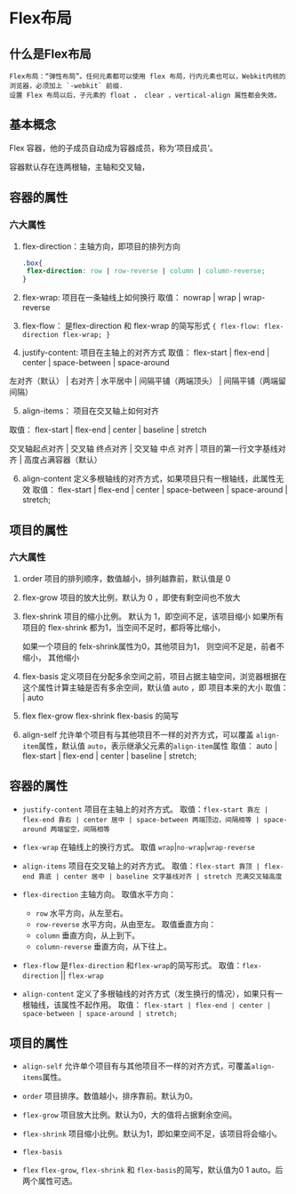 # Flex布局

## 什么是Flex布局

	Flex布局：“弹性布局”。任何元素都可以使用 flex 布局，行内元素也可以，Webkit内核的浏览器，必须加上 `-webkit` 前缀.
	设置 Flex 布局以后，子元素的 float ， clear ，vertical-align 属性都会失效。

## 基本概念

Flex 容器，他的子成员自动成为容器成员，称为‘项目成员’。

容器默认存在连两根轴，主轴和交叉轴，

## 容器的属性

### 六大属性

1. flex-direction：主轴方向，即项目的排列方向

   ```css
   .box{
   	flex-direction: row | row-reverse | column | column-reverse;
   }
   ```

2. flex-wrap: 项目在一条轴线上如何换行
   取值： nowrap | wrap | wrap-reverse

3. flex-flow： 是flex-direction 和 flex-wrap 的简写形式
   `{ flex-flow: flex-direction flex-wrap; }`

4. justify-content: 项目在主轴上的对齐方式
   取值： flex-start | flex-end | center | space-between | space-around

  左对齐（默认） | 右对齐 | 水平居中 |  间隔平铺（两端顶头） | 间隔平铺（两端留间隔）

5. align-items： 项目在交叉轴上如何对齐

  取值： flex-start | flex-end | center | baseline | stretch

  交叉轴起点对齐 | 交叉轴 终点对齐 | 交叉轴 中点 对齐 | 项目的第一行文字基线对齐 | 高度占满容器（默认）

6. align-content 定义多根轴线的对齐方式，如果项目只有一根轴线，此属性无效
   取值： flex-start | flex-end | center | space-between | space-around | stretch;

## 项目的属性

### 六大属性

1. order 项目的排列顺序，数值越小，排列越靠前，默认值是 0

2. flex-grow 项目的放大比例，默认为 0 ，即使有剩空间也不放大

3. flex-shrink 项目的缩小比例。
   默认为 1，即空间不足，该项目缩小 如果所有项目的 flex-shrink 都为1，当空间不足时，都将等比缩小，

   如果一个项目的 felx-shrink属性为0，其他项目为1， 则空间不足是，前者不缩小， 其他缩小

4. flex-basis 定义项目在分配多余空间之前，项目占据主轴空间，浏览器根据在这个属性计算主轴是否有多余空间，默认值 auto ，即 项目本来的大小
   取值：  <length> | auto

5. flex flex-grow flex-shrink flex-basis 的简写

6. align-self 允许单个项目有与其他项目不一样的对齐方式，可以覆盖 `align-item`属性，默认值 `auto`，表示继承父元素的`align-item`属性
   取值： auto | flex-start | flex-end | center | baseline | stretch;



## 容器的属性

- `justify-content` 项目在主轴上的对齐方式。
    取值：`flex-start 靠左 | flex-end 靠右 | center 居中 | space-between 两端顶边，间隔相等 | space-around 两端留空，间隔相等 `

- `flex-wrap` 在轴线上的换行方式。
    取值 `wrap`|`no-wrap`|`wrap-reverse`

- `align-items` 项目在交叉轴上的对齐方式。
    取值：`flex-start 靠顶 | flex-end 靠底 | center 居中 | baseline 文字基线对齐 | stretch 充满交叉轴高度`

- `flex-direction` 主轴方向。
    取值水平方向：

  - `row` 水平方向，从左至右。
  - `row-reverse` 水平方向，从由至左。
    取值垂直方向：
  - `column`  垂直方向，从上到下。
  - `column-reverse` 垂直方向，从下往上。

- `flex-flow`
    是`flex-direction` 和`flex-wrap`的简写形式。
    取值：`flex-direction` || `flex-wrap`

- `align-content` 定义了多根轴线的对齐方式（发生换行的情况），如果只有一根轴线，该属性不起作用。
  取值： `flex-start | flex-end | center | space-between | space-around | stretch;`

## 项目的属性

- `align-self` 允许单个项目有与其他项目不一样的对齐方式，可覆盖`align-items`属性。

- `order` 项目排序。数值越小，排序靠前。默认为0。

- `flex-grow` 项目放大比例。默认为0，大的值将占据剩余空间。

- `flex-shrink` 项目缩小比例。默认为1，即如果空间不足，该项目将会缩小。

- `flex-basis`

- `flex` `flex-grow`, `flex-shrink` 和 `flex-basis`的简写，默认值为0 1 auto。后两个属性可选。
